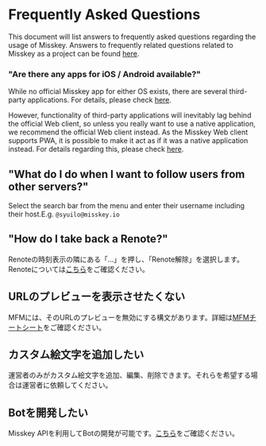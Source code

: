 # Frequently Asked Questions
This document will list answers to frequently asked questions regarding the usage of Misskey. Answers to frequently related questions related to Misskey as a project can be found [here](./misskey).

### "Are there any apps for iOS / Android available?"
While no official Misskey app for either OS exists, there are several third-party applications. For details, please check [here](./apps).

However, functionality of third-party applications will inevitably lag behind the official Web client, so unless you really want to use a native application, we recommend the official Web client instead. As the Misskey Web client supports PWA, it is possible to make it act as if it was a native application instead. For details regarding this, please check [here](todo).

## "What do I do when I want to follow users from other servers?"
Select the search bar from the menu and enter their username including their host.E.g. `@syuilo@misskey.io`

## "How do I take back a Renote?"
Renoteの時刻表示の隣にある「...」を押し、「Renote解除」を選択します。 Renoteについては[こちら](../features/note)をご確認ください。

## URLのプレビューを表示させたくない
MFMには、そのURLのプレビューを無効にする構文があります。詳細は[MFMチートシート](/mfm-cheat-sheet)をご確認ください。

## カスタム絵文字を追加したい
運営者のみがカスタム絵文字を追加、編集、削除できます。それらを希望する場合は運営者に依頼してください。

## Botを開発したい
Misskey APIを利用してBotの開発が可能です。[こちら](../advanced/develop-bot)をご確認ください。
